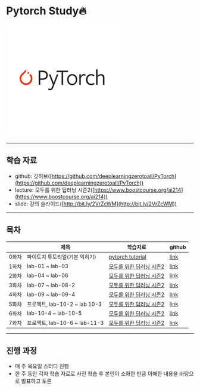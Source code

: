 # Pytorch Study🔥

<img src="images/pytorch%20image.png" width="300" height="300">

---
## 학습 자료
- github: 깃허브([https://github.com/deeplearningzerotoall/PyTorch](https://github.com/deeplearningzerotoall/PyTorch))
- lecture: 모두를 위한 딥러닝 시즌2([https://www.boostcourse.org/ai214](https://www.boostcourse.org/ai214))
- slide: 강의 슬라이드([http://bit.ly/2VrZcWM](http://bit.ly/2VrZcWM))

---
## 목차
||제목|학습자료|github|
|---|---|---|---|
|0화차|파이토치 튜토리얼(기본 익히기)|[pytorch tutorial](https://tutorials.pytorch.kr/)|[link](https://github.com/Rogan-J/Pytorch/tree/main/prac/1st)
|1화차|lab-01 ~ lab-03|[모두를 위한 딥러닝 시즌2](https://www.boostcourse.org/ai214)|[link](https://github.com/Rogan-J/Pytorch/tree/main/prac/1st)
|2화차|lab-04 ~ lab-06|[모두를 위한 딥러닝 시즌2](https://www.boostcourse.org/ai214)|[link](https://github.com/Rogan-J/Pytorch/tree/main/prac/2nd)
|3화차|lab-07 ~ lab-08-2|[모두를 위한 딥러닝 시즌2](https://www.boostcourse.org/ai214)|[link](https://github.com/Rogan-J/Pytorch/tree/main/prac/3th)
|4화차|lab-09 ~ lab-09-4|[모두를 위한 딥러닝 시즌2](https://www.boostcourse.org/ai214)|[link](https://github.com/Rogan-J/Pytorch/tree/main/prac/4th)
|5화차|프로젝트, lab-10-2 ~ lab 10-3|[모두를 위한 딥러닝 시즌2](https://www.boostcourse.org/ai214)|[link](https://github.com/Rogan-J/Pytorch/tree/main/prac/5th)
|6화차|lab-10-4 ~ lab-10-5|[모두를 위한 딥러닝 시즌2](https://www.boostcourse.org/ai214)|[link](https://github.com/Rogan-J/Pytorch/tree/main/prac/6th)
|7화차|프로젝트, lab-10-6 ~ lab-11-3|[모두를 위한 딥러닝 시즌2](https://www.boostcourse.org/ai214)|[link](https://github.com/Rogan-J/Pytorch/tree/main/prac/7th)


---
## 진행 과정
- 매 주 목요일 스터디 진행
- 한 주 동안 각자 학습 자료로 사전 학습 후 본인이 소화한 만큼 이해한 내용을 바탕으로 발표하고 토론 
